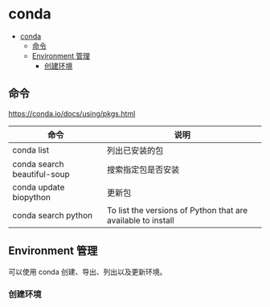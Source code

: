 # conda

- [conda](#conda)
  - [命令](#命令)
  - [Environment 管理](#environment-管理)
    - [创建环境](#创建环境)

## 命令

https://conda.io/docs/using/pkgs.html

|命令|说明|
|---|---|
|conda list|列出已安装的包|
|conda search beautiful-soup|搜索指定包是否安装|
|conda update biopython|更新包|
|conda search python|To list the versions of Python that are available to install|

## Environment 管理

可以使用 conda 创建、导出、列出以及更新环境。

### 创建环境

